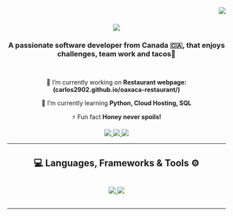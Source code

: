 <img align="right" src="https://visitor-badge.laobi.icu/badge?page_id=Carlos2902.Carlos2902" />

<h1 align="center">
    <img src="https://readme-typing-svg.herokuapp.com/?font=Righteous&size=35&center=true&vCenter=true&width=500&height=70&duration=4000&lines=Hola+!+😁;+I'm+Carlos+Lopez!;" />
</h1>

<h3 align="center">A passionate software developer from Canada 🇨🇦, that enjoys challenges, team work and tacos🌮 </h3>

<br/>

<div align="center">
 
 🔭 I’m currently working on **Restaurant webpage:(carlos2902.github.io/oaxaca-restaurant/)**
 
🌱 I’m currently learning **Python, Cloud Hosting, SQL**

⚡️ Fun fact **Honey never spoils!**

 </div>

 <div align="center"> 
  <a href="mailto:carloslopezr29@gmail.com">
    <img src="https://img.shields.io/badge/Gmail-FFFFFF?style=for-the-badge&logo=gmail&logoColor=red" />
  </a>
   
  <a href="https://www.linkedin.com/in/carlos-lopez-software-dev" target="_blank">
    <img src="https://img.shields.io/badge/LinkedIn-0077B5?style=for-the-badge&logo=linkedin&logoColor=white" target="_blank" />
  </a>
  
  <a href="https://https://carloslopezdev.com/" target="_blank">
     <img src="https://img.shields.io/badge/Portfolio-FF5722?style=for-the-badge&logo=todoist&logoColor=white" target="_blank" /> 
  </a>
</div>


 <hr/>
 
<h2 align="center">💻 Languages, Frameworks & Tools ⚙️</h2>
<br/>
<div align="center">
  <a href= "https://skillicons.dev"> 
    <img src="https://skillicons.dev/icons?i=react,bootstrap,html,css,vscode,github,figma,tailwind,git" />
    <img src="https://skillicons.dev/icons?i=nodejs,python,javascript,typescript,express,nextjs,mysql" /><br>
  <a/>
</div>

<br/>
<hr/>

